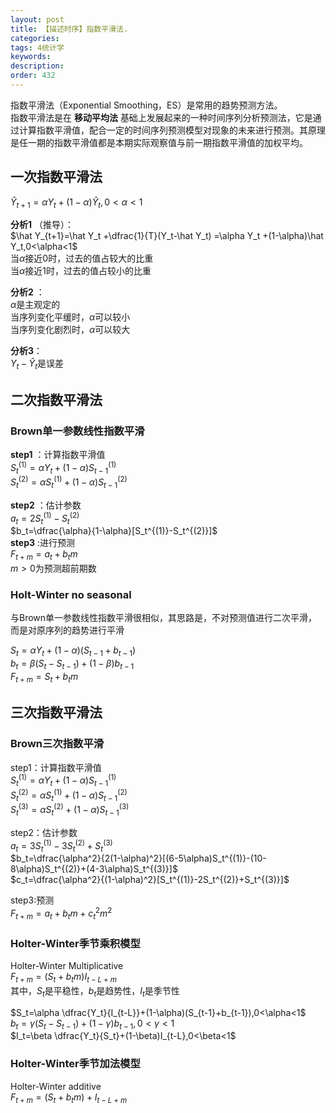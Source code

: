 ```yaml
---
layout: post
title: 【描述时序】指数平滑法.
categories:
tags: 4统计学
keywords:
description:
order: 432
---
```


指数平滑法（Exponential Smoothing，ES）是常用的趋势预测方法。  
指数平滑法是在 **移动平均法** 基础上发展起来的一种时间序列分析预测法，它是通过计算指数平滑值，配合一定的时间序列预测模型对现象的未来进行预测。其原理是任一期的指数平滑值都是本期实际观察值与前一期指数平滑值的加权平均。  



## 一次指数平滑法

$\hat Y_{t+1}=\alpha Y_t +(1-\alpha)\hat Y_t,0<\alpha<1$  



**分析1** （推导）：  
$\hat Y_{t+1}=\hat Y_t +\dfrac{1}{T}(Y_t-\hat Y_t) =\alpha Y_t +(1-\alpha)\hat Y_t,0<\alpha<1$  
当$\alpha$接近0时，过去的值占较大的比重  
当$\alpha$接近1时，过去的值占较小的比重  

**分析2** ：  
$\alpha$是主观定的  
当序列变化平缓时，$\alpha$可以较小  
当序列变化剧烈时，$\alpha$可以较大  

**分析3**：  
$Y_t-\hat Y_t$是误差  

## 二次指数平滑法

### Brown单一参数线性指数平滑
**step1** ：计算指数平滑值  
$S_t^{(1)}=\alpha Y_t+(1-\alpha)S_{t-1}^{(1)}$  
$S_t^{(2)}=\alpha S_t^{(1)}+(1-\alpha)S_{t-1}^{(2)}$   

**step2** ：估计参数  
$a_t=2S_t^{(1)}-S_t^{(2)}$  
$b_t=\dfrac{\alpha}{1-\alpha}[S_t^{(1)}-S_t^{(2)}]$  
**step3** :进行预测  
$F_{t+m}=a_t+b_t m$  
$m>0$为预测超前期数

### Holt-Winter no seasonal
与Brown单一参数线性指数平滑很相似，其思路是，不对预测值进行二次平滑，而是对原序列的趋势进行平滑  

$S_t=\alpha Y_t+(1-\alpha)(S_{t-1}+b_{t-1})$    
$b_t=\beta (S_t-S_{t-1})+(1-\beta)b_{t-1}$  
$F_{t+m}=S_t+b_t m$

## 三次指数平滑法

### Brown三次指数平滑
step1：计算指数平滑值  
$S_t^{(1)}=\alpha Y_t+(1-\alpha)S_{t-1}^{(1)}$  
$S_t^{(2)}=\alpha S_t^{(1)}+(1-\alpha)S_{t-1}^{(2)}$   
$S_t^{(3)}=\alpha S_t^{(2)}+(1-\alpha)S_{t-1}^{(3)}$   

step2：估计参数  
$a_t=3S_t^{(1)}-3S_t^{(2)}+S_t^{(3)}$  
$b_t=\dfrac{\alpha^2}{2(1-\alpha)^2}[(6-5\alpha)S_t^{(1)}-(10-8\alpha)S_t^{(2)}+(4-3\alpha)S_t^{(3)}]$  
$c_t=\dfrac{\alpha^2}{(1-\alpha)^2}[S_t^{(1)}-2S_t^{(2)}+S_t^{(3)}]$  

step3:预测  
$F_{t+m}=a_t+b_t m+c_t^2 m^2$  

### Holter-Winter季节乘积模型
Holter-Winter Multiplicative  
$F_{t+m}=(S_t+b_tm)I_{t-L+m}$  
其中，$S_t$是平稳性，$b_t$是趋势性，$I_t$是季节性  

$S_t=\alpha \dfrac{Y_t}{I_{t-L}}+(1-\alpha)(S_{t-1}+b_{t-1}),0<\alpha<1$  
$b_t=\gamma(S_t-S_{t-1})+(1-\gamma)b_{t-1},0<\gamma<1$  
$I_t=\beta \dfrac{Y_t}{S_t}+(1-\beta)I_{t-L},0<\beta<1$  

### Holter-Winter季节加法模型
Holter-Winter additive  
$F_{t+m}=(S_t+b_tm)+I_{t-L+m}$  

